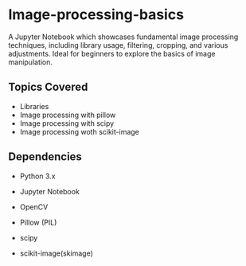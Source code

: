 # Image-processing-basics
A Jupyter Notebook which showcases fundamental image processing techniques, including library usage, filtering, cropping, and various adjustments. Ideal for beginners to explore the basics of image manipulation.

## Topics Covered

- Libraries
- Image processing with pillow
- Image processing with scipy
- Image processing woth scikit-image

## Dependencies

- Python 3.x

- Jupyter Notebook
  
- OpenCV
  
- Pillow (PIL)
  
- scipy
  
- scikit-image(skimage) 
